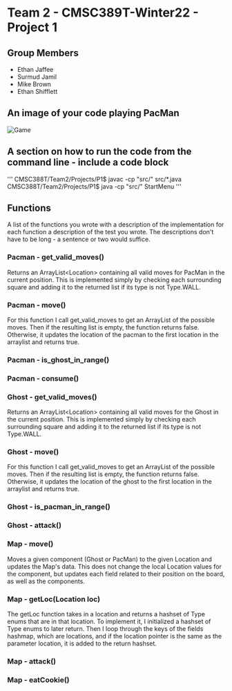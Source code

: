 # Team 2 - CMSC389T-Winter22 - Project 1

## Group Members
- Ethan Jaffee
- Surmud Jamil
- Mike Brown
- Ethan Shifflett

## An image of your code playing PacMan
![Game](https://raw.githubusercontent.com/cmsc388T-winter22/Team2/main/PlayPac.PNG?token=GHSAT0AAAAAABQGPFSOQZPRRYC6J3DGQBRYYO425QA)
## A section on how to run the code from the command line - include a code block
''' 
CMSC388T/Team2/Projects/P1$ javac -cp "src/" src/*.java 
CMSC388T/Team2/Projects/P1$ java -cp "src/" StartMenu
'''

## Functions
A list of the functions you wrote with a description of the implementation for each function a description of the test you wrote. The descriptions don't have to be long - a sentence or two would suffice.

### Pacman - get_valid_moves()
Returns an ArrayList\<Location\> containing all valid moves for PacMan in the current position. This is implemented simply by checking each surrounding square and adding it to the returned list if its type is not Type.WALL.
### Pacman - move()
For this function I call get_valid_moves to get an ArrayList of the possible moves. Then if the resulting list is empty, the function returns false. Otherwise, it updates the location of the pacman to the first location in the arraylist and returns true. 
### Pacman - is_ghost_in_range()
### Pacman - consume()
### Ghost - get_valid_moves()
Returns an ArrayList\<Location\> containing all valid moves for the Ghost in the current position. This is implemented simply by checking each surrounding square and adding it to the returned list if its type is not Type.WALL.
### Ghost - move()
For this function I call get_valid_moves to get an ArrayList of the possible moves. Then if the resulting list is empty, the function returns false. Otherwise, it updates the location of the ghost to the first location in the arraylist and returns true. 
### Ghost - is_pacman_in_range()
### Ghost - attack()
### Map - move()
Moves a given component (Ghost or PacMan) to the given Location and updates the Map's data. This does not change the local Location values for the component, but updates each field related to their position on the board, as well as the components.
### Map - getLoc(Location loc)
The getLoc function takes in a location and returns a hashset of Type enums that are in that location. To implement it, I initialized a hashset of Type enums to later return. Then I loop through the keys of the fields hashmap, which are locations, and if the location pointer is the same as the parameter location, it is added to the return hashset.
### Map - attack()
### Map - eatCookie()



